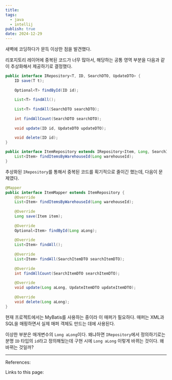 ```yaml
---
title: 
tags:
  - java
  - intellij
publish: true
date: 2024-12-29
---
```

새벽에 코딩하다가 문득 이상한 점을 발견했다.

리포지토리 레이어에 중복된 코드가 너무 많아서, 해당하는 공통 영역 부분을 다음과 같이 추상화해서 제공하기로 결정했다.

```java
public interface IRepository<T, ID, SearchDTO, UpdateDTO> {  
    ID save(T t);  
  
    Optional<T> findById(ID id);  
  
    List<T> findAll();  
  
    List<T> findAll(SearchDTO searchDTO);  
  
    int findAllCount(SearchDTO searchDTO);  
  
    void update(ID id, UpdateDTO updateDTO);  
  
    void delete(ID id);  
}
```

```java
public interface ItemRepository extends IRepository<Item, Long, SearchItemDTO, UpdateItemDTO> {  
    List<Item> findItemsByWarehouseId(Long warehouseId);  
}
```

추상화된 `IRepository`를 통해서 중복된 코드를 획기적으로 줄이긴 했는데, 다음이 문제였다.

```java
@Mapper  
public interface ItemMapper extends ItemRepository {  
    @Override  
    List<Item> findItemsByWarehouseId(Long warehouseId);  
  
    @Override  
    Long save(Item item);  
  
    @Override  
    Optional<Item> findById(Long aLong);  
  
    @Override  
    List<Item> findAll();  
  
    @Override  
    List<Item> findAll(SearchItemDTO searchItemDTO);  
  
    @Override  
    int findAllCount(SearchItemDTO searchItemDTO);  
  
    @Override  
    void update(Long aLong, UpdateItemDTO updateItemDTO);  
  
    @Override  
    void delete(Long aLong);  
}
```

현재 프로젝트에서는 MyBatis를 사용하는 중이라 이 매퍼가 필요하다. 매퍼는 XML과 SQL을 매핑하면서 실제 매퍼 객체도 만드는 데에 사용된다.

이상한 부분은 매개변수의 `Long aLong`이다. 왜냐하면 `IRepository`에서 정의하기로는 분명 `ID` 타입의 `id`라고 정의해뒀는데 구현 시에 `Long aLong` 이렇게 바뀌는 것이다. 왜 바뀌는 것일까?





---
References: 

Links to this page: 